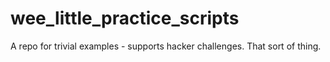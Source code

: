 # wee_little_practice_scripts
A repo for trivial examples - supports hacker challenges. That sort of thing. 
